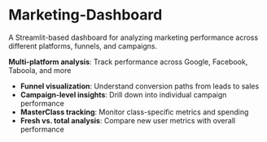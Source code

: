 # Marketing-Dashboard
A Streamlit-based dashboard for analyzing marketing performance across different platforms, funnels, and campaigns.

**Multi-platform analysis**: Track performance across Google, Facebook, Taboola, and more
- **Funnel visualization**: Understand conversion paths from leads to sales
- **Campaign-level insights**: Drill down into individual campaign performance
- **MasterClass tracking**: Monitor class-specific metrics and spending
- **Fresh vs. total analysis**: Compare new user metrics with overall performance

